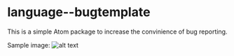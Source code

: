 # language--bugtemplate

This is a simple Atom package to increase the convinience of bug reporting.

Sample image:
![alt text](https://i.imgur.com/O13QVGz.png)
